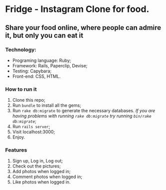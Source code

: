 # Fridge - Instagram Clone for food.
## Share your food online, where people can admire it, but only you can eat it

### Technology:

* Programing language: Ruby;
* Framework: Rails, Paperclip, Devise;
* Testing: Capybara;
* Front-end: CSS, HTML.

### How to run it

1. Clone this repo;
2. Run ```bundle``` to install all the gems;
3. Run ```rake db:migrate``` to generate the necessary databases. *If you are having problems with running ```rake db:migrate``` try running ```bin/rake db:migrate```*;
4. Run ```rails server```;
5. Visit localhost:3000;
6. Enjoy.

### Features

1) Sign up, Log in, Log out;
2) Check out the pictures;
3) Add photos when logged in;
4) Comment photos when logged in;
5) Like photos when logged in.
